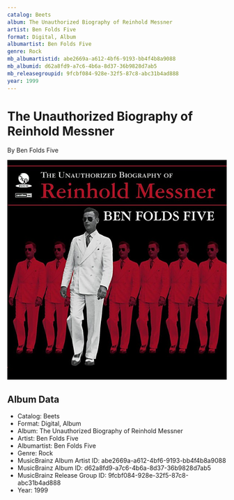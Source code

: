 ```yaml
---
catalog: Beets
album: The Unauthorized Biography of Reinhold Messner
artist: Ben Folds Five
format: Digital, Album
albumartist: Ben Folds Five
genre: Rock
mb_albumartistid: abe2669a-a612-4bf6-9193-bb4f4b8a9088
mb_albumid: d62a8fd9-a7c6-4b6a-8d37-36b9828d7ab5
mb_releasegroupid: 9fcbf084-928e-32f5-87c8-abc31b4ad888
year: 1999
---
```


# The Unauthorized Biography of Reinhold Messner

By Ben Folds Five

![](../../assets/beetscovers/Ben_Folds_Five-The_Unauthorized_Biography_of_Reinhold_Messner.jpg)

## Album Data

- Catalog: Beets
- Format: Digital, Album
- Album: The Unauthorized Biography of Reinhold Messner
- Artist: Ben Folds Five
- Albumartist: Ben Folds Five
- Genre: Rock
- MusicBrainz Album Artist ID: abe2669a-a612-4bf6-9193-bb4f4b8a9088
- MusicBrainz Album ID: d62a8fd9-a7c6-4b6a-8d37-36b9828d7ab5
- MusicBrainz Release Group ID: 9fcbf084-928e-32f5-87c8-abc31b4ad888
- Year: 1999

